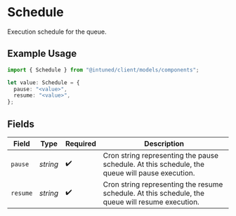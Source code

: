 # Schedule

Execution schedule for the queue.

## Example Usage

```typescript
import { Schedule } from "@intuned/client/models/components";

let value: Schedule = {
  pause: "<value>",
  resume: "<value>",
};
```

## Fields

| Field                                                                                            | Type                                                                                             | Required                                                                                         | Description                                                                                      |
| ------------------------------------------------------------------------------------------------ | ------------------------------------------------------------------------------------------------ | ------------------------------------------------------------------------------------------------ | ------------------------------------------------------------------------------------------------ |
| `pause`                                                                                          | *string*                                                                                         | :heavy_check_mark:                                                                               | Cron string representing the pause schedule. At this schedule, the queue will pause execution.   |
| `resume`                                                                                         | *string*                                                                                         | :heavy_check_mark:                                                                               | Cron string representing the resume schedule. At this schedule, the queue will resume execution. |
